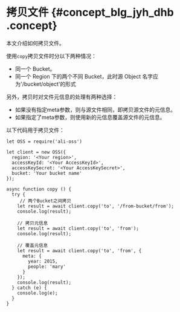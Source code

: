 # 拷贝文件 {#concept_blg_jyh_dhb .concept}

本文介绍如何拷贝文件。

使用`copy`拷贝文件时分以下两种情况：

-   同一个 Bucket。
-   同一个 Region 下的两个不同 Bucket，此时源 Object 名字应为'/bucket/object'的形式

另外，拷贝时对文件元信息的处理有两种选择：

-   如果没有指定meta参数，则与源文件相同，即拷贝源文件的元信息。
-   如果指定了meta参数，则使用新的元信息覆盖源文件的元信息。

以下代码用于拷贝文件：

```language-js
let OSS = require('ali-oss')

let client = new OSS({
  region: '<Your region>',
  accessKeyId: '<Your AccessKeyId>',
  accessKeySecret: '<Your AccessKeySecret>',
  bucket: 'Your bucket name'
});

async function copy () {
  try {
     // 两个Bucket之间拷贝
    let result = await client.copy('to', '/from-bucket/from');
    console.log(result);

    // 拷贝元信息
    let result = await client.copy('to', 'from');
    console.log(result);

    // 覆盖元信息
    let result = await client.copy('to', 'from', {
      meta: {
        year: 2015,
        people: 'mary'
      }
    });
    console.log(result);
  } catch (e) {
    console.log(e);
  }
}

```

